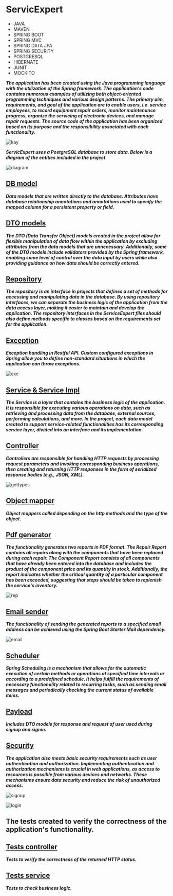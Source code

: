 # ServicExpert

- JAVA
- MAVEN
- SPRING BOOT
- SPRING MVC
- SPRING DATA JPA
- SPRING SECURITY
- POSTGRESQL
- HIBERNATE
- JUNIT
- MOCKITO

***The application has been created using the Java programming language with the utilization of the Spring framework. The application's code contains numerous examples of utilizing both object-oriented programming techniques and various design patterns. The primary aim, requirements, and goal of the application are to enable users, i.e. service employees, to record equipment repair orders, monitor maintenance progress, organize the servicing of electronic devices, and manage repair requests. The source code of the application has been organized based on its purpose and the responsibility associated with each functionality.***

![kay](https://github.com/kdanelczyk/ServicExpert/assets/100514357/d4d3741f-9727-4a0d-8959-8fb91bd9b5f4)

***ServicExpert uses a PostgreSQL database to store data. Below is a diagram of the entities included in the project.***

![diagram](https://github.com/kdanelczyk/ServicExpert/assets/100514357/3795773c-7362-414f-a1b0-bada2a137b75)

## [DB model](https://github.com/kdanelczyk/ServicExpert/tree/main/src/main/java/com/kamil/servicExpert/db/model)

***Data models that are written directly to the database. Attributes have database relationship annotations and annotations used to specify the mapped column for a persistent property or field.***

## [DTO models](https://github.com/kdanelczyk/ServicExpert/tree/main/src/main/java/com/kamil/servicExpert/model)

***The DTO (Data Transfer Object) models created in the project allow for flexible manipulation of data flow within the application by excluding attributes from the data models that are unnecessary. Additionally, some of the DTO models include validators provided by the Spring framework, enabling some level of control over the data input by users while also providing guidance on how data should be correctly entered.***

## [Repository](https://github.com/kdanelczyk/ServicExpert/tree/main/src/main/java/com/kamil/servicExpert/repository)

***The repository is an interface in projects that defines a set of methods for accessing and manipulating data in the database. By using repository interfaces, we can separate the business logic of the application from the data access layer, making it easier to maintain and develop the application. The repository interfaces in the ServiceExpert files should also define methods specific to classes based on the requirements set for the application.***

## [Exception](https://github.com/kdanelczyk/ServicExpert/tree/main/src/main/java/com/kamil/servicExpert/exception)

***Exception handling in Restful API. Custom configured exceptions in Spring allow you to define non-standard situations in which the application can throw exceptions.***

![exc](https://user-images.githubusercontent.com/100514357/197901203-3bab6bdc-549b-49e0-83f8-0d0bc79a48cb.png)

## [Service & Service Impl](https://github.com/kdanelczyk/ServicExpert/tree/main/src/main/java/com/kamil/servicExpert/service)

***The Service is a layer that contains the business logic of the application. It is responsible for executing various operations on data, such as retrieving and processing data from the database, external sources, performing calculations, and more. In the project, each data model created to support service-related functionalities has its corresponding service layer, divided into an interface and its implementation.***

## [Controller](https://github.com/kdanelczyk/ServicExpert/tree/main/src/main/java/com/kamil/servicExpert/controller)

***Controllers are responsible for handling HTTP requests by processing request parameters and invoking corresponding business operations, then creating and returning HTTP responses in the form of serialized response bodies (e.g., JSON, XML).***

![gettypes](https://user-images.githubusercontent.com/100514357/197901218-34733cba-e493-4488-9720-5694b1c3c737.png)

## [Object mapper](https://github.com/kdanelczyk/ServicExpert/tree/main/src/main/java/com/kamil/servicExpert/db/mapper)

***Object mappers called depending on the http methods and the type of the object.***

## [Pdf generator](https://github.com/kdanelczyk/ServicExpert/tree/main/src/main/java/com/kamil/servicExpert/pdfGenerator)

***The functionality generates two reports in PDF format. The Repair Report contains all repairs along with the components that have been replaced during each repair. The Component Report consists of all components that have already been entered into the database and includes the product of the component price and its quantity in stock. Additionally, the report indicates whether the critical quantity of a particular component has been exceeded, suggesting that steps should be taken to replenish the service's inventory.***

![rep](https://user-images.githubusercontent.com/100514357/197901457-e7b8c5cc-0093-45a7-9add-4ca55f369684.png)

## [Email sender](https://github.com/kdanelczyk/ServicExpert/tree/main/src/main/java/com/kamil/servicExpert/EmailSender)

***The functionality of sending the generated reports to a specified email address can be achieved using the Spring Boot Starter Mail dependency.***

![email](https://user-images.githubusercontent.com/100514357/197901237-eb1d1c18-cdae-4c8e-b68f-d509c87a14a9.png)

## [Scheduler](https://github.com/kdanelczyk/ServicExpert/tree/main/src/main/java/com/kamil/servicExpert/scheduler)

***Spring Scheduling is a mechanism that allows for the automatic execution of certain methods or operations at specified time intervals or according to a predefined schedule. It helps fulfill the requirements of necessary functionality related to recurring tasks, such as sending email messages and periodically checking the current status of available items.***

## [Payload](https://github.com/kdanelczyk/ServicExpert/tree/main/src/main/java/com/kamil/servicExpert/payload)

***Includes DTO models for response and request of user used during signup and signin.***

## [Security](https://github.com/kdanelczyk/ServicExpert/tree/main/src/main/java/com/kamil/servicExpert/security)

***The application also meets basic security requirements such as user authentication and authorization. Implementing authentication and authorization mechanisms is crucial in web applications, as access to resources is possible from various devices and networks. These mechanisms ensure data security and reduce the risk of unauthorized access.***

![signup](https://user-images.githubusercontent.com/100514357/197901248-ba79b436-4f1f-4407-816d-6b907bd17460.png)

![login](https://user-images.githubusercontent.com/100514357/197901403-50642623-a803-4c8d-9164-62ad9de60d51.png)

## The tests created to verify the correctness of the application's functionality.

## [Tests controller](https://github.com/kdanelczyk/ServicExpert/tree/main/src/test/java/com/kamil/servicExpert/controller)

***Tests to verify the correctness of the returned HTTP status.***

## [Tests service](https://github.com/kdanelczyk/ServicExpert/tree/main/src/test/java/com/kamil/servicExpert/service)

***Tests to check business logic.***

